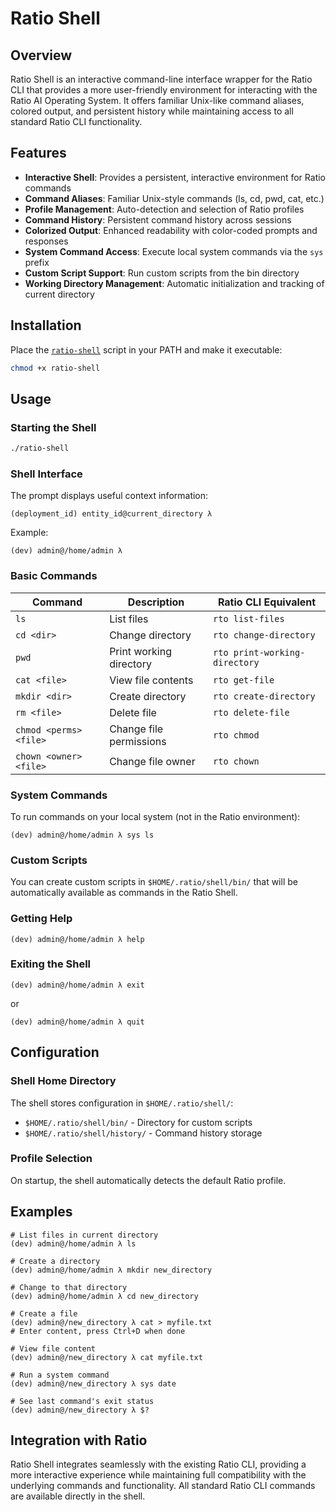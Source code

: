 # Ratio Shell

## Overview

Ratio Shell is an interactive command-line interface wrapper for the Ratio CLI that provides a more user-friendly environment for
interacting with the Ratio AI Operating System. It offers familiar Unix-like command aliases, colored output, and persistent history
while maintaining access to all standard Ratio CLI functionality.

## Features

- **Interactive Shell**: Provides a persistent, interactive environment for Ratio commands
- **Command Aliases**: Familiar Unix-style commands (ls, cd, pwd, cat, etc.)
- **Profile Management**: Auto-detection and selection of Ratio profiles
- **Command History**: Persistent command history across sessions
- **Colorized Output**: Enhanced readability with color-coded prompts and responses
- **System Command Access**: Execute local system commands via the `sys` prefix
- **Custom Script Support**: Run custom scripts from the bin directory
- **Working Directory Management**: Automatic initialization and tracking of current directory

## Installation

Place the [`ratio-shell`](../utils/ratio-shell) script in your PATH and make it executable:

```bash
chmod +x ratio-shell
```

## Usage

### Starting the Shell

```bash
./ratio-shell
```

### Shell Interface

The prompt displays useful context information:

```
(deployment_id) entity_id@current_directory λ
```

Example:
```
(dev) admin@/home/admin λ
```

### Basic Commands

| Command | Description | Ratio CLI Equivalent |
|---------|-------------|----------------------|
| `ls` | List files | `rto list-files` |
| `cd <dir>` | Change directory | `rto change-directory` |
| `pwd` | Print working directory | `rto print-working-directory` |
| `cat <file>` | View file contents | `rto get-file` |
| `mkdir <dir>` | Create directory | `rto create-directory` |
| `rm <file>` | Delete file | `rto delete-file` |
| `chmod <perms> <file>` | Change file permissions | `rto chmod` |
| `chown <owner> <file>` | Change file owner | `rto chown` |

### System Commands

To run commands on your local system (not in the Ratio environment):

```
(dev) admin@/home/admin λ sys ls
```

### Custom Scripts

You can create custom scripts in `$HOME/.ratio/shell/bin/` that will be automatically available as commands in the Ratio Shell.

### Getting Help

```
(dev) admin@/home/admin λ help
```

### Exiting the Shell

```
(dev) admin@/home/admin λ exit
```
or
```
(dev) admin@/home/admin λ quit
```

## Configuration

### Shell Home Directory

The shell stores configuration in `$HOME/.ratio/shell/`:
- `$HOME/.ratio/shell/bin/` - Directory for custom scripts
- `$HOME/.ratio/shell/history/` - Command history storage

### Profile Selection

On startup, the shell automatically detects the default Ratio profile.

## Examples

```
# List files in current directory
(dev) admin@/home/admin λ ls

# Create a directory
(dev) admin@/home/admin λ mkdir new_directory

# Change to that directory
(dev) admin@/home/admin λ cd new_directory

# Create a file
(dev) admin@/new_directory λ cat > myfile.txt
# Enter content, press Ctrl+D when done

# View file content
(dev) admin@/new_directory λ cat myfile.txt

# Run a system command
(dev) admin@/new_directory λ sys date

# See last command's exit status
(dev) admin@/new_directory λ $?
```

## Integration with Ratio

Ratio Shell integrates seamlessly with the existing Ratio CLI, providing a more interactive experience while maintaining full
compatibility with the underlying commands and functionality. All standard Ratio CLI commands are available directly in the shell.